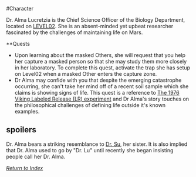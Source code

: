 #Character 

Dr. Alma Lucretzia is the Chief Science Officer of the Biology Department, located on [LEVEL02](Level02). She is an absent-minded yet upbeat researcher fascinated by the challenges of maintaining life on Mars. 

**Quests 
- Upon learning about the masked Others, she will request that you help her capture a masked person so that she may study them more closely in her laboratory. To complete this quest, activate the trap she has setup on Level02 when a masked Other enters the capture zone.
- Dr Alma may confide with you that despite the emerging catastrophe occurring, she can't take her mind off of a recent soil sample which she claims is showing signs of life. This quest is a reference to [The 1976 Viking Labeled Release (LR) experiment](WhatIsLife.md) and Dr Alma's story touches on the philosophical challenges of defining life outside it's known examples.

## spoilers
Dr. Alma bears a striking resemblance to [Dr. Su](DrSu), her sister. It is also implied that Dr. Alma used to go by "Dr. Lu" until recently she began insisting people call her Dr. Alma. 

*[Return to Index](index.md)*
